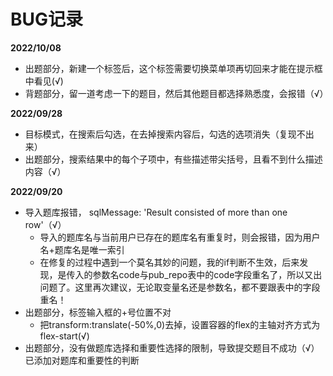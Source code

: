 # BUG记录

**2022/10/08**
- 出题部分，新建一个标签后，这个标签需要切换菜单项再切回来才能在提示框中看见(√)
- 背题部分，留一道考虑一下的题目，然后其他题目都选择熟悉度，会报错（√）

**2022/09/28**

- 目标模式，在搜索后勾选，在去掉搜索内容后，勾选的选项消失（复现不出来）
- 出题部分，搜索结果中的每个子项中，有些描述带尖括号，且看不到什么描述内容（√）


**2022/09/20**

- 导入题库报错， sqlMessage: 'Result consisted of more than one row'（√）
    * 导入的题库名与当前用户已存在的题库名有重复时，则会报错，因为用户名+题库名是唯一索引
    * 在修复的过程中遇到一个莫名其妙的问题，我的if判断不生效，后来发现，是传入的参数名code与pub_repo表中的code字段重名了，所以又出问题了。这里再次建议，无论取变量名还是参数名，都不要跟表中的字段重名！
- 出题部分，标签输入框的+号位置不对
    * 把transform:translate(-50%,0)去掉，设置容器的flex的主轴对齐方式为flex-start(√)
- 出题部分，没有做题库选择和重要性选择的限制，导致提交题目不成功（√）
    已添加对题库和重要性的判断
